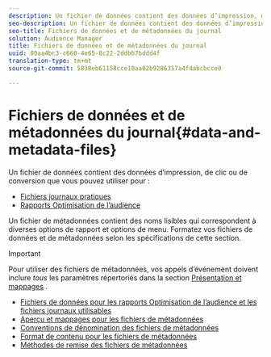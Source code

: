 ```yaml
---
description: Un fichier de données contient des données d’impression, de clic ou de conversion que vous pouvez utiliser dans les rapports Optimisation de l’audience et pour les fichiers journaux utilisables. Un fichier de métadonnées contient des noms lisibles qui correspondent à diverses options de rapport et options de menu. Formatez vos fichiers de données et de métadonnées selon les spécifications de cette section.
seo-description: Un fichier de données contient des données d’impression, de clic ou de conversion que vous pouvez utiliser dans les rapports Optimisation de l’audience et pour les fichiers journaux utilisables. Un fichier de métadonnées contient des noms lisibles qui correspondent à diverses options de rapport et options de menu. Formatez vos fichiers de données et de métadonnées selon les spécifications de cette section.
seo-title: Fichiers de données et de métadonnées du journal
solution: Audience Manager
title: Fichiers de données et de métadonnées du journal
uuid: 80aa4bc3-c660-4e65-8c22-2ddbb7bddd4f
translation-type: tm+mt
source-git-commit: 5838eb61158cce10aa02b9286357a4f4abcbcce8

---
```



# Fichiers de données et de métadonnées du journal{#data-and-metadata-files}

Un fichier de données contient des données d’impression, de clic ou de conversion que vous pouvez utiliser pour :

* [Fichiers journaux pratiques](/help/using/integration/media-data-integration/actionable-log-files.md)
* [Rapports Optimisation de l’audience](/help/using/reporting/audience-optimization-reports/audience-optimization-reports.md)

Un fichier de métadonnées contient des noms lisibles qui correspondent à diverses options de rapport et options de menu. Formatez vos fichiers de données et de métadonnées selon les spécifications de cette section.

>[!IMPORTANT]
>
>Pour utiliser des fichiers de métadonnées, vos appels d’événement doivent inclure *tous* les paramètres répertoriés dans la section [Présentation et mappages](../../../reporting/audience-optimization-reports/metadata-files-intro/metadata-file-overview.md) .

* [Fichiers de données pour les rapports Optimisation de l’audience et les fichiers journaux utilisables](/help/using/reporting/audience-optimization-reports/metadata-files-intro/datafiles-intro.md)
* [Aperçu et mappages pour les fichiers de métadonnées](/help/using/reporting/audience-optimization-reports/metadata-files-intro/metadata-file-overview.md)
* [Conventions de dénomination des fichiers de métadonnées](/help/using/reporting/audience-optimization-reports/metadata-files-intro/metadata-file-names.md)
* [Format de contenu pour les fichiers de métadonnées](/help/using/reporting/audience-optimization-reports/metadata-files-intro/metadata-file-contents.md)
* [Méthodes de remise des fichiers de métadonnées](/help/using/reporting/audience-optimization-reports/metadata-files-intro/metadata-delivery-methods.md)